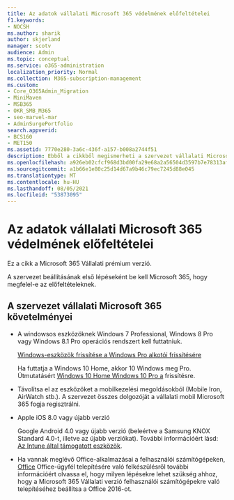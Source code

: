 ```yaml
---
title: Az adatok vállalati Microsoft 365 védelmének előfeltételei
f1.keywords:
- NOCSH
ms.author: sharik
author: skjerland
manager: scotv
audience: Admin
ms.topic: conceptual
ms.service: o365-administration
localization_priority: Normal
ms.collection: M365-subscription-management
ms.custom:
- Core_O365Admin_Migration
- MiniMaven
- MSB365
- OKR_SMB_M365
- seo-marvel-mar
- AdminSurgePortfolio
search.appverid:
- BCS160
- MET150
ms.assetid: 7770e280-3a6c-436f-a157-b008a2744f51
description: Ebből a cikkből megismerheti a szervezet vállalati Microsoft 365 és a felhasználók eszközein a munkahelyi adatok védelmével kapcsolatos követelményeket.
ms.openlocfilehash: a926eb02cfcf968d3bd00fa29e68a2a56504d3597b7e78313af99af582a20b58
ms.sourcegitcommit: a1b66e1e80c25d14d67a9b46c79ec7245d88e045
ms.translationtype: MT
ms.contentlocale: hu-HU
ms.lasthandoff: 08/05/2021
ms.locfileid: "53873095"
---
```

# <a name="prerequisites-for-protecting-data-on-devices-with-microsoft-365-for-business"></a>Az adatok vállalati Microsoft 365 védelmének előfeltételei

Ez a cikk a Microsoft 365 Vállalati prémium verzió.

A szervezet beállításának első lépéseként be kell Microsoft 365, hogy megfelel-e az előfeltételeknek.
  
## <a name="requirements-for-setting-up-your-organization-with-microsoft-365-for-business"></a>A szervezet vállalati Microsoft 365 követelményei

- A windowsos eszközöknek Windows 7 Professional, Windows 8 Pro vagy Windows 8.1 Pro operációs rendszert kell futtatniuk.
    
    [Windows-eszközök frissítése a Windows Pro alkotói frissítésére](upgrade-to-windows-pro-creators-update.md)
    
    Ha futtatja a Windows 10 Home, akkor  10 Windows meg Pro. Útmutatásért [Windows 10 Home Windows 10 Pro a](../business-video/upgrade.md) frissítésre. 
    
- Távolítsa el az eszközöket a mobilkezelési megoldásokból (Mobile Iron, AirWatch stb.). A szervezet összes dolgozóját a vállalati mobil Microsoft 365 fogja regisztrálni.
    
- Apple iOS 8.0 vagy újabb verzió
    
    Google Android 4.0 vagy újabb verzió (beleértve a Samsung KNOX Standard 4.0-t, illetve az újabb verziókat). További információért lásd: [Az Intune által támogatott eszközök](/mem/intune/fundamentals/supported-devices-browsers).
    
- Ha vannak meglévő Office-alkalmazásai a felhasználói számítógépeken, [Office](prepare-for-office-client-deployment.md) Office-ügyfél telepítésére való felkészülésről további információért olvassa el, hogy milyen lépésekre lehet szükség ahhoz, hogy a Microsoft 365 Vállalati verzió felhasználói számítógépekre való telepítéséhez beállítsa a Office 2016-ot.